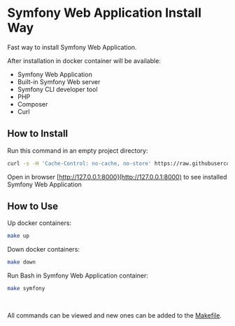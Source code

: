 # Symfony Web Application Install Way

Fast way to install Symfony Web Application.  

After installation in docker container will be available:
- Symfony Web Application
- Built-in Symfony Web server
- Symfony CLI developer tool
- PHP
- Composer
- Curl

## How to Install
Run this command in an empty project directory:  
```bash
curl -s -H 'Cache-Control: no-cache, no-store' https://raw.githubusercontent.com/grn-it/symfony-web-application-install-way/main/install.sh | bash
```

Open in browser [http://127.0.0.1:8000](http://127.0.0.1:8000) to see installed Symfony Web Application  

## How to Use

Up docker containers:
```bash
make up
```

Down docker containers:

```bash
make down
```

Run Bash in Symfony Web Application container:
```bash
make symfony
```
<br>

All commands can be viewed and new ones can be added to the [Makefile](Makefile).
